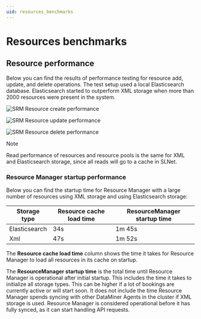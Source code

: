 ```yaml
---
uid: resources_benchmarks
---
```


# Resources benchmarks

## Resource performance

Below you can find the results of performance testing for resource add, update, and delete operations. The test setup used a local Elasticsearch database. Elasticsearch started to outperform XML storage when more than 2000 resources were present in the system.

![SRM Resource create performance](~/dataminer/images/SRM_Resource_Create_Performance.png)

![SRM Resource update performance](~/dataminer/images/SRM_Resource_Update_Performance.png)

![SRM Resource delete performance](~/dataminer/images/SRM_Resource_Delete_Performance.png)

> [!NOTE]
> Read performance of resources and resource pools is the same for XML and Elasticsearch storage, since all reads will go to a cache in SLNet.

### Resource Manager startup performance

Below you can find the startup time for Resource Manager with a large number of resources using XML storage and using Elasticsearch storage:

| Storage type  | Resource cache load time | ResourceManager startup time |
|---------------|--------------------------|------------------------------|
| Elasticsearch | 34s                      | 1m 45s                       |
| Xml           | 47s                      | 1m 52s                       |

The **Resource cache load time** column shows the time it takes for Resource Manager to load all resources in its cache on startup.

The **ResourceManager startup time** is the total time until Resource Manager is operational after initial startup. This includes the time it takes to initialize all storage types. This can be higher if a lot of bookings are currently active or will start soon. It does not include the time Resource Manager spends syncing with other DataMiner Agents in the cluster if XML storage is used. Resource Manager is considered operational before it has fully synced, as it can start handling API requests.

